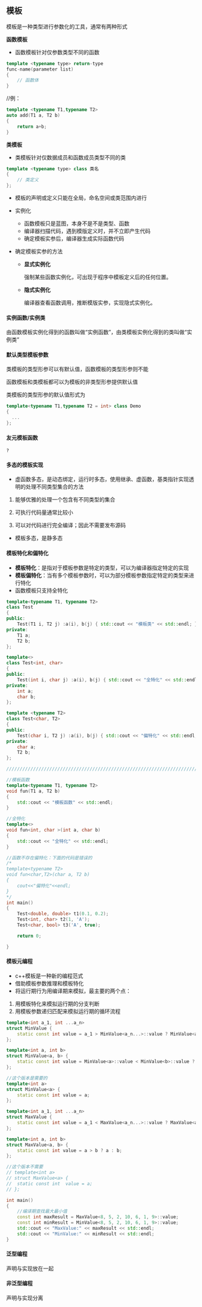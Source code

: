 ## 模板

模板是一种类型进行参数化的工具，通常有两种形式

**函数模板**

- 函数模板针对仅参数类型不同的函数

```cpp
template <typename type> return-type
func-name(parameter list)
{
    // 函数体
}
```

//例：

```cpp
template <typename T1,typename T2> 
auto add(T1 a, T2 b)
{
    return a+b;
}
```

**类模板**

- 类模板针对仅数据成员和函数成员类型不同的类

```cpp
template <typename type> class 类名
{
    // 类定义
};
```

- 模板的声明或定义只能在全局，命名空间或类范围内进行

- 实例化
  
  - 函数模板只是蓝图，本身不是不是类型、函数
  - 编译器扫描代码，遇到模版定义时，并不立即产生代码
  - 确定模板实参后，编译器生成实际函数代码

- 确定模板实参的方法
  
  - **显式实例化**

    强制某些函数实例化，可出现于程序中模板定义后的任何位置。
  
  - **隐式实例化**

    编译器查看函数调用，推断模版实参，实现隐式实例化。

#### 实例函数/实例类

由函数模板实例化得到的函数叫做“实例函数”，由类模板实例化得到的类叫做“实例类”

#### 默认类型模板参数

类模板的类型形参可以有默认值，函数模板的类型形参则不能

函数模板和类模板都可以为模板的非类型形参提供默认值

类模板的类型形参的默认值形式为

```cpp
template<typename T1,typename T2 = int> class Demo
{
  ...  
};
```

#### 友元模板函数

```
?
```

#### 多态的模板实现

- 虚函数多态，是动态绑定，运行时多态，使用继承、虚函数，基类指针实现透明的处理不同类型集合的方法

1. 能够优雅的处理一个包含有不同类型的集合

2. 可执行代码量通常比较小

3. 可以对代码进行完全编译；因此不需要发布源码

- 模板多态，是静多态

#### 模板特化和偏特化

- **模板特化**：是指对于模板参数是特定的类型，可以为编译器指定特定的实现
- **模板偏特化**：当有多个模板参数时，可以为部分模板参数指定特定的类型来进行特化
- 函数模板只支持全特化

```cpp
template<typename T1, typename T2>
class Test
{
public:
    Test(T1 i, T2 j) :a(i), b(j) { std::cout << "模板类" << std::endl; }
private:
    T1 a;
    T2 b;
};

template<>
class Test<int, char>
{
public:
    Test(int i, char j) :a(i), b(j) { std::cout << "全特化" << std::endl; }
private:
    int a;
    char b;
};

template <typename T2>
class Test<char, T2>
{
public:
    Test(char i, T2 j) :a(i), b(j) { std::cout << "偏特化" << std::endl; }
private:
    char a;
    T2 b;
};

//////////////////////////////////////////////////////////////////////////

//模板函数
template<typename T1, typename T2>
void fun(T1 a, T2 b)
{
    std::cout << "模板函数" << std::endl;
}

//全特化
template<>
void fun<int, char >(int a, char b)
{
    std::cout << "全特化" << std::endl;
}

//函数不存在偏特化：下面的代码是错误的
/*
template<typename T2>
void fun<char,T2>(char a, T2 b)
{
    cout<<"偏特化"<<endl;
}
*/
int main()
{
    Test<double, double> t1(0.1, 0.2);
    Test<int, char> t2(1, 'A');
    Test<char, bool> t3('A', true);

    return 0;

}
```

#### 模板元编程

- c++模板是一种新的编程范式
- 借助模板参数推理和模板特化
- 将运行期行为用编译期来模拟，最主要的两个点：

1. 用模板特化来模拟运行期的分支判断
2. 用模板参数递归匹配来模拟运行期的循环流程

```cpp
template<int a_1, int ...a_n>
struct MinValue {
    static const int value = a_1 > MinValue<a_n...>::value ? MinValue<a_n...>::value : a_1;
};

template<int a, int b>
struct MinValue<a, b> {
    static const int value = MinValue<a>::value < MinValue<b>::value ? MinValue<a>::value : MinValue<b>::value;
};

//这个版本是需要的
template<int a>
struct MinValue<a> {
    static const int value = a;
};

template<int a_1, int ...a_n>
struct MaxValue {
    static const int value = a_1 < MaxValue<a_n...>::value ? MaxValue<a_n...>::value : a_1;
};

template<int a, int b>
struct MaxValue<a, b> {
    static const int value = a > b ? a : b;
};

//这个版本不需要
// template<int a>
// struct MaxValue<a> {
//  static const int  value = a;
// };

int main()
{
    //编译期查找最大最小值
    const int maxResult = MaxValue<8, 5, 2, 10, 6, 1, 9>::value;
    const int minResult = MinValue<8, 5, 2, 10, 6, 1, 9>::value;
    std::cout << "MaxValue:" << maxResult << std::endl;
    std::cout << "MinValue:" << minResult << std::endl;
}
```

#### 泛型编程

声明与实现放在一起

#### 非泛型编程

声明与实现分离
